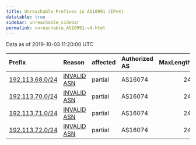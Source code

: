 ```yaml
---
title: Unreachable Prefixes in AS10991 (IPv4)
datatable: true
sidebar: unreachable_sidebar
permalink: unreachable_AS10991-v4.html
---
```


Data as of 2019-10-03 11:20:00 UTC


<div class="datatable-begin"></div>

| Prefix                                                   | Reason                                                                                                 | affected   | Authorized AS   |   MaxLength | Anchor                                         |   unreachable /24s |
|:---------------------------------------------------------|:-------------------------------------------------------------------------------------------------------|:-----------|:----------------|------------:|:-----------------------------------------------|-------------------:|
| [192.113.68.0/24](https://stat.ripe.net/192.113.68.0/24) | [INVALID ASN](https://rpki-validator.ripe.net/announcement-preview?asn=AS10991&prefix=192.113.68.0/24) | partial    | AS16074         |          24 | [RIPE](unreachable_RIPE_NCC_RPKI_Root-v4.html) |                  1 |
| [192.113.70.0/24](https://stat.ripe.net/192.113.70.0/24) | [INVALID ASN](https://rpki-validator.ripe.net/announcement-preview?asn=AS10991&prefix=192.113.70.0/24) | partial    | AS16074         |          24 | [RIPE](unreachable_RIPE_NCC_RPKI_Root-v4.html) |                  1 |
| [192.113.71.0/24](https://stat.ripe.net/192.113.71.0/24) | [INVALID ASN](https://rpki-validator.ripe.net/announcement-preview?asn=AS10991&prefix=192.113.71.0/24) | partial    | AS16074         |          24 | [RIPE](unreachable_RIPE_NCC_RPKI_Root-v4.html) |                  1 |
| [192.113.72.0/24](https://stat.ripe.net/192.113.72.0/24) | [INVALID ASN](https://rpki-validator.ripe.net/announcement-preview?asn=AS10991&prefix=192.113.72.0/24) | partial    | AS16074         |          24 | [RIPE](unreachable_RIPE_NCC_RPKI_Root-v4.html) |                  1 |

<div class="datatable-end"></div>